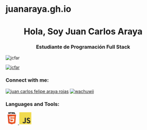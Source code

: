 # juanaraya.gh.io
<h1 align="center">Hola, Soy Juan Carlos Araya</h1>
<h3 align="center">Estudiante de Programación Full Stack</h3>

<p align="left"> <img src="https://komarev.com/ghpvc/?username=jcfar&label=Profile%20views&color=0e75b6&style=flat" alt="jcfar" /> </p>

<p align="left"> <a href="https://github.com/ryo-ma/github-profile-trophy"><img src="https://github-profile-trophy.vercel.app/?username=jcfar" alt="jcfar" /></a> </p>

<h3 align="left">Connect with me:</h3>
<p align="left">
<a href="https://linkedin.com/in/juan carlos felipe araya rojas" target="blank"><img align="center" src="https://raw.githubusercontent.com/rahuldkjain/github-profile-readme-generator/master/src/images/icons/Social/linked-in-alt.svg" alt="juan carlos felipe araya rojas" height="30" width="40" /></a>
<a href="https://instagram.com/wachuwii" target="blank"><img align="center" src="https://raw.githubusercontent.com/rahuldkjain/github-profile-readme-generator/master/src/images/icons/Social/instagram.svg" alt="wachuwii" height="30" width="40" /></a>
</p>

<h3 align="left">Languages and Tools:</h3>
<p align="left"> <a href="https://www.w3.org/html/" target="_blank" rel="noreferrer"> <img src="https://raw.githubusercontent.com/devicons/devicon/master/icons/html5/html5-original-wordmark.svg" alt="html5" width="40" height="40"/> </a> <a href="https://developer.mozilla.org/en-US/docs/Web/JavaScript" target="_blank" rel="noreferrer"> <img src="https://raw.githubusercontent.com/devicons/devicon/master/icons/javascript/javascript-original.svg" alt="javascript" width="40" height="40"/> </a> </p>
